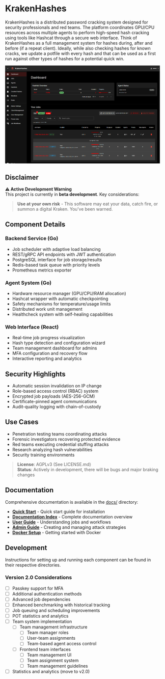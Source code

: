 # KrakenHashes

KrakenHashes is a distributed password cracking system designed for security professionals and red teams. The platform coordinates GPU/CPU resources across multiple agents to perform high-speed hash cracking using tools like Hashcat through a secure web interface. Think of KrakenHashes as a full management system for hashes during, after and before (if a repeat client). Ideally, while also checking hashes for known cracks, we update a potfile with every hash and that can be used as a first run against other types of hashes for a potential quick win.

![KrakenHashes Dashboard](docs/assets/images/screenshots/dashboard_overview.png)

## Disclaimer

**⚠️ Active Development Warning**  
This project is currently in **beta development**. Key considerations:

> **Use at your own risk** - This software may eat your data, catch fire, or summon a digital Kraken. You've been warned.

## Component Details

### Backend Service (Go)

-   Job scheduler with adaptive load balancing
-   REST/gRPC API endpoints with JWT authentication
-   PostgreSQL interface for job storage/results
-   Redis-based task queue with priority levels
-   Prometheus metrics exporter

### Agent System (Go)

-   Hardware resource manager (GPU/CPU/RAM allocation)
-   Hashcat wrapper with automatic checkpointing
-   Safety mechanisms for temperature/usage limits
-   Distributed work unit management
-   Healthcheck system with self-healing capabilities

### Web Interface (React)

-   Real-time job progress visualization
-   Hash type detection and configuration wizard
-   Team management dashboard for admins
-   MFA configuration and recovery flow
-   Interactive reporting and analytics

## Security Highlights

-   Automatic session invalidation on IP change
-   Role-based access control (RBAC) system
-   Encrypted job payloads (AES-256-GCM)
-   Certificate-pinned agent communications
-   Audit-quality logging with chain-of-custody

## Use Cases

-   Penetration testing teams coordinating attacks
-   Forensic investigators recovering protected evidence
-   Red teams executing credential stuffing attacks
-   Research analyzing hash vulnerabilities
-   Security training environments

> **License**: AGPLv3 (See LICENSE.md)  
> **Status**: Actively in development, there will be bugs and major braking changes

## Documentation

Comprehensive documentation is available in the [docs/](docs/) directory:

-   **[Quick Start](docs/getting-started/quick-start.md)** - Quick start guide for installation
-   **[Documentation Index](docs/README.md)** - Complete documentation overview
-   **[User Guide](docs/user/understanding_jobs_and_workflows.md)** - Understanding jobs and workflows
-   **[Admin Guide](docs/admin/preset_jobs_and_workflows.md)** - Creating and managing attack strategies
-   **[Docker Setup](docs/docker/initialization.md)** - Getting started with Docker

## Development

Instructions for setting up and running each component can be found in their respective directories.

### Version 2.0 Considerations

-   [ ] Passkey support for MFA
-   [ ] Additional authentication methods
-   [ ] Advanced job dependencies
-   [ ] Enhanced benchmarking with historical tracking
-   [ ] Job queuing and scheduling improvements
-   [ ] POT statistics and analytics
-   [ ] Team system implementation
    -   [ ] Team management infrastructure
        -   [ ] Team manager roles
        -   [ ] User-team assignments
        -   [ ] Team-based agent access control
    -   [ ] Frontend team interfaces
        -   [ ] Team management UI
        -   [ ] Team assignment system
        -   [ ] Team management guidelines
-   [ ] Statistics and analytics (move to v2.0)
